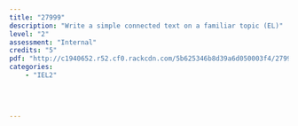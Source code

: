 ```yaml
---
title: "27999"
description: "Write a simple connected text on a familiar topic (EL)"
level: "2"
assessment: "Internal"
credits: "5"
pdf: "http://c1940652.r52.cf0.rackcdn.com/5b625346b8d39a6d050003f4/27999.pdf"
categories:
    - "IEL2"
    
    
    
    
---
```

